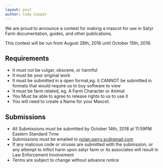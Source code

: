 ```yaml
---
layout: post
author: Cody Cooper
---
```


We are proud to announce a contest for making a mascot for use in Satyr Farm documentation, guides, and other publications.

This contest will be run from August 28th, 2018 until October 15th, 2018. 


## Requirements
* It must not be vulgar, obscene, or harmful
* It must be your original work
* It must be submitted in a open format,eg. it CANNOT be submitted in formats that would require us to buy software to view
* It must be farm related, eg. A Farm Character or Animal
* You Must be able to agree to release rights to us to use it
* You will need to create a Name for your Mascot.

## Submissions
* All Submissions must be submitted by October 14th, 2018 at 11:59PM Eastern Standard Time
* Submissions must be emailed to nolan.perry.sc@gmail.com
* If any malicous code or viruses are submitted with the submission, or any attempt to inflict harm upon satyr farm or its associates 
will result in Law Enforcement Involvement
* Terms are subject to change without advance notice
